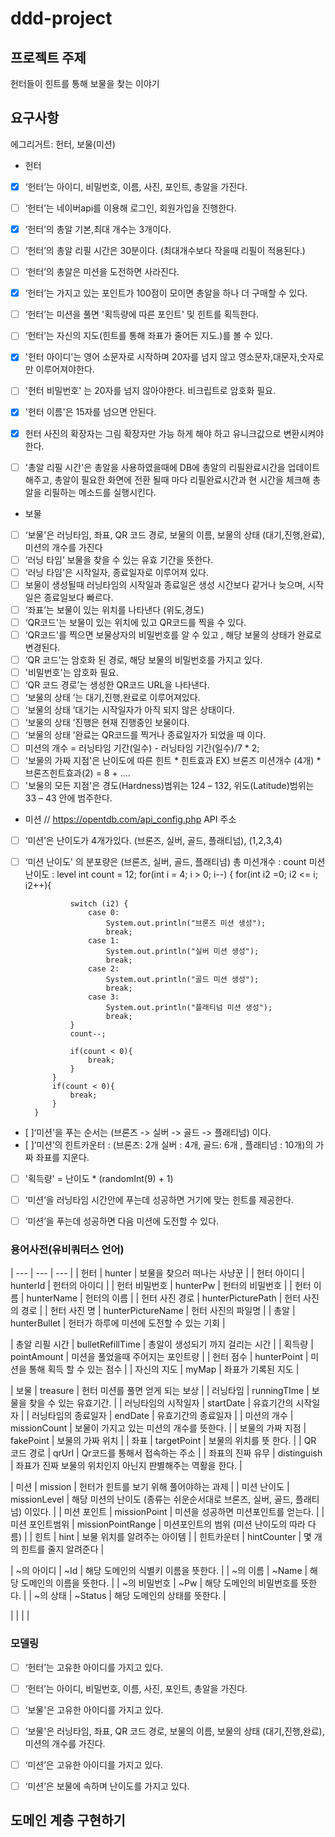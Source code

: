 # ddd-project

## 프로젝트 주제
헌터들이 힌트를 통해 보물을 찾는 이야기

## 요구사항

에그리거트: 헌터, 보물(미션)
* 헌터
- [x] ‘헌터’는 아이디, 비밀번호, 이름, 사진, 포인트, 총알을 가진다.
- [ ] ‘헌터’는 네이버api를 이용해 로그인, 회원가입을 진행한다.
- [X] ‘헌터’의 총알 기본,최대 개수는 3개이다.
- [ ] ‘헌터’의 총알 리필 시간은 30분이다. (최대개수보다 작을때 리필이 적용된다.)
- [ ] ‘헌터’의 총알은 미션을 도전하면 사라진다.
- [x] ‘헌터’는 가지고 있는 포인트가 100점이 모이면 총알을 하나 더 구매할 수 있다. 
- [ ] ‘헌터’는 미션을 풀면 '획득량에 따른 포인트' 및 힌트를 획득한다.
- [ ] ‘헌터’는 자신의 지도(힌트를 통해 좌표가 줄어든 지도.)를 볼 수 있다.
- [x]  '헌터 아이디'는 영어 소문자로 시작하며 20자를 넘지 않고 영소문자,대문자,숫자로만 이루어져야한다.
- [ ]  '헌터 비밀번호' 는 20자를 넘지 않아야한다. 비크립트로 암호화 필요.
- [x]  '헌터 이름'은 15자를 넘으면 안된다.
- [x]   헌터 사진의 확장자는 그림 확장자만 가능 하게 해야 하고 유니크값으로 변환시켜야한다.

- [ ]  '총알 리필 시간'은 총알을 사용하였을때에 DB에 총알의 리필완료시간을 업데이트 해주고, 총알이 필요한 화면에 전환 될때 마다 
        리필완료시간과 현 시간을 체크해 총알을 리필하는 메소드를 실행시킨다.



* 보물
- [ ] ‘보물'은 러닝타임, 좌표, QR 코드 경로, 보물의 이름, 보물의 상태 (대기,진행,완료), 미션의 개수를 가진다
- [ ] ‘러닝 타임’ 보물을 찾을 수 있는 유효 기간을 뜻한다.
- [ ] ‘러닝 타임'은 시작일자, 종료일자로 이루어져 있다.
- [ ]  보물이 생성될때 러닝타임의 시작일과 종료일은 생성 시간보다 같거나 늦으며, 시작일은 종료일보다 빠르다.
- [ ] ‘좌표’는 보물이 있는 위치를 나타낸다 (위도,경도)
- [ ] ‘QR코드'는 보물이 있는 위치에 있고 QR코드를 찍을 수 있다.
- [ ] ‘QR코드'를 찍으면 보물상자의 비밀번호를 알 수 있고 , 해당 보물의 상태가 완료로 변경된다.
- [ ] ‘QR 코드’는 암호화 된 경로, 해당 보물의 비밀번호를 가지고 있다.
- [ ]  '비밀번호'는  암호화 필요.
- [ ] ‘QR 코드 경로’는 생성한 QR코드 URL을 나타낸다.
- [ ] ‘보물의 상태 ’는 대기,진행,완료로 이루어져있다.
- [ ] ‘보물의 상태 ’대기는 시작일자가 아직 되지 않은 상태이다.
- [ ] ‘보물의 상태 ’진행은 현재 진행중인 보물이다.
- [ ] ‘보물의 상태 ’완료는 QR코드를 찍거나 종료일자가 되었을 때 이다.
- [ ]   미션의 개수 = 러닝타임 기간(일수)  - 러닝타임 기간(일수)/7 * 2; 
- [ ] '보물의 가짜 지점'은  난이도에 따른 힌트 * 힌트효과 EX) 브론즈 미션개수 (4개) * 브론즈힌트효과(2) = 8  + ....
- [ ]  '보물의 모든 지점'은 경도(Hardness)범위는 124 – 132, 위도(Latitude)범위는 33 – 43 안에 범주한다.

* 미션
// https://opentdb.com/api_config.php API 주소
- [ ] ‘미션’은 난이도가 4개가있다. (브론즈, 실버, 골드, 플래티넘), (1,2,3,4)
- [ ] ‘미션 난이도' 의  분포량은 (브론즈, 실버, 골드, 플래티넘)
총 미션개수 : count 
미션 난이도 : level
int count = 12;
        for(int i = 4; i > 0; i--) {
            for(int i2 =0; i2 <= i; i2++){

                switch (i2) {
                    case 0:
                        System.out.println("브론즈 미션 생성");
                        break;
                    case 1:
                        System.out.println("실버 미션 생성");
                        break;
                    case 2:
                        System.out.println("골드 미션 생성");
                        break;
                    case 3:
                        System.out.println("플래티넘 미션 생성");
                        break;
                }
                count--;

                if(count < 0){
                    break;
                }
            }
            if(count < 0){
                break;
            }
        }
- [ ]‘미션'을 푸는 순서는 (브론즈 -> 실버 -> 골드 -> 플래티넘) 이다. 
- [ ]‘미션’의 힌트카운터 : (브론즈: 2개 실버 : 4개, 골드: 6개 , 플래티넘 : 10개)의 가짜 좌표를 지운다.
- [ ]  '획득량' = 난이도 * (randomInt(9) + 1)
- [ ]  ‘미션’을 러닝타임 시간안에 푸는데 성공하면 거기에 맞는 힌트를 제공한다.
- [ ]  ‘미션’을 푸는데 성공하면 다음 미션에 도전할 수 있다.




### 용어사전(유비쿼터스 언어)

| --- | --- | --- |
| 헌터 | hunter | 보물을 찾으러 떠나는 사냥꾼 |
| 헌터 아이디 | hunterId | 헌터의 아이디 |
| 헌터 비밀번호 | hunterPw | 헌터의 비밀번호 |
| 헌터 이름 | hunterName | 헌터의 이름 |
| 헌터 사진 경로 | hunterPicturePath | 헌터 사진의 경로 |
| 헌터 사진 명 | hunterPictureName | 헌터 사진의 파일명 |
| 총알 | hunterBullet | 헌터가 하루에 미션에 도전할 수 있는 기회 |

|  총알 리필 시간 |  bulletRefillTime  | 총알이 생성되기 까지 걸리는 시간  |
|  획득량 |  pointAmount  |  미션을 풀었을때 주어지는 포인트량   |
| 헌터 점수 | hunterPoint | 미션을 통해 획득 할 수 있는 점수 |
| 자신의 지도 |  myMap  |  좌표가 기록된 지도  |


| 보물 | treasure | 헌터 미션를 풀면 얻게 되는 보상 |
| 러닝타임 | runningTIme | 보물을 찾을 수 있는 유효기간. |
| 러닝타임의 시작일자  | startDate | 유효기간의 시작일자 |
| 러닝타임의 종료일자  | endDate | 유효기간의 종료일자 |
| 미션의 개수 | missionCount | 보물이 가지고 있는 미션의 개수를 뜻한다. |
| 보물의 가짜 지점 | fakePoint | 보물의 가짜 위치 |
| 좌표 | targetPoint | 보물의 위치를 뜻 한다. | 
| QR 코드 경로 | qrUrl | Qr코드를 통해서 접속하는 주소 |
| 좌표의 진짜 유무 | distinguish | 좌표가 진짜 보물의 위치인지 아닌지 판별해주는 역활을 한다. |


| 미션 | mission | 헌터가 힌트를 보기 위해 풀어야하는 과제 |
| 미션 난이도 | missionLevel | 해당 미션의 난이도 (종류는 쉬운순서대로 브론즈, 실버, 골드, 플래티넘) 이있다. |
| 미션 포인트 | missionPoint | 미션을 성공하면 미션포인트를 얻는다. |
| 미션 포인트범위 | missionPointRange | 미션포인트의 범위 (미션 난이도의 따라 다름) |
| 힌트 | hint | 보물 위치를 알려주는 아이템 |
| 힌트카운터 | hintCounter | 몇 개의 힌트를 줄지 알려준다 |

| ~의 아이디 | ~Id | 해당 도메인의 식별키 이름을 뜻한다. |
| ~의 이름 | ~Name | 해당 도메인의 이름을 뜻한다. |
| ~의 비밀번호 | ~Pw | 해당 도메인의 비밀번호를 뜻한다. |
| ~의 상태 | ~Status | 해당 도메인의 상태를 뜻한다. |


|  |  |  |


### **모델링**
- [ ] ‘헌터’는 고유한 아이디를 가지고 있다.
- [ ] ‘헌터’는 아이디, 비밀번호, 이름, 사진, 포인트, 총알을 가진다.
- [ ] ‘보물'은 고유한 아이디를 가지고 있다.
- [ ] ‘보물'은 러닝타임, 좌표, QR 코드 경로, 보물의 이름, 보물의 상태 (대기,진행,완료), 미션의 개수를 가진다.
- [ ] ‘미션’은 고유한 아이디를 가지고 있다.
- [ ] ‘미션’은 보물에 속하며 난이도를 가지고 있다.
 
 
 ## 도메인 계층 구현하기
 

